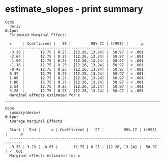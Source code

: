 # estimate_slopes - print summary

    Code
      deriv
    Output
      Estimated Marginal Effects
      
      x     | Coefficient |   SE |         95% CI | t(998) |      p
      -------------------------------------------------------------
      -3.38 |       12.75 | 0.25 | [12.26, 13.24] |  50.97 | < .001
      -2.64 |       12.75 | 0.25 | [12.26, 13.24] |  50.97 | < .001
      -1.90 |       12.75 | 0.25 | [12.26, 13.24] |  50.97 | < .001
      -1.16 |       12.75 | 0.25 | [12.26, 13.24] |  50.97 | < .001
      -0.42 |       12.75 | 0.25 | [12.26, 13.24] |  50.97 | < .001
      0.32  |       12.75 | 0.25 | [12.26, 13.24] |  50.97 | < .001
      1.06  |       12.75 | 0.25 | [12.26, 13.24] |  50.97 | < .001
      1.80  |       12.75 | 0.25 | [12.26, 13.24] |  50.97 | < .001
      2.54  |       12.75 | 0.25 | [12.26, 13.24] |  50.97 | < .001
      3.28  |       12.75 | 0.25 | [12.26, 13.24] |  50.97 | < .001
      Marginal effects estimated for x

---

    Code
      summary(deriv)
    Output
      Average Marginal Effects
      
      Start |  End |     x | Coefficient |   SE |         95% CI | t(998) |      p
      ----------------------------------------------------------------------------
      -3.38 | 3.28 | -0.05 |       12.75 | 0.25 | [12.26, 13.24] |  50.97 | < .001
      Marginal effects estimated for x

